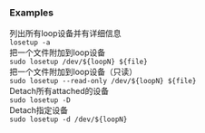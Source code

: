 ### Examples
列出所有loop设备并有详细信息  
`losetup -a`  
把一个文件附加到loop设备  
`sudo losetup /dev/${loopN} ${file}`  
把一个文件附加到loop设备（只读）  
`sudo losetup --read-only /dev/${loopN} ${file}`  
Detach所有attached的设备  
`sudo losetup -D`  
Detach指定设备  
`sudo losetup -d /dev/${loopN}`  